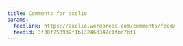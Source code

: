 ```yaml
---
title: Comments for axelio
params:
  feedlink: https://axelio.wordpress.com/comments/feed/
  feedid: 3f30f753932f1b13246d347c1fbd7bf1
---
```


